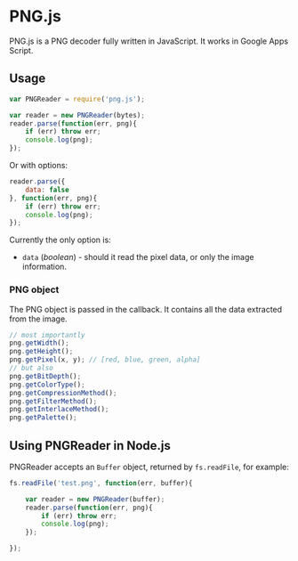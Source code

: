 
PNG.js
======

PNG.js is a PNG decoder fully written in JavaScript. It works in Google Apps Script.

Usage
-----

``` js
var PNGReader = require('png.js');

var reader = new PNGReader(bytes);
reader.parse(function(err, png){
	if (err) throw err;
	console.log(png);
});

```

Or with options:

``` js
reader.parse({
	data: false
}, function(err, png){
	if (err) throw err;
	console.log(png);
});

```

Currently the only option is:

- `data` (*boolean*) - should it read the pixel data, or only the image information.

### PNG object

The PNG object is passed in the callback. It contains all the data extracted
from the image.

``` js
// most importantly
png.getWidth();
png.getHeight();
png.getPixel(x, y); // [red, blue, green, alpha]
// but also
png.getBitDepth();
png.getColorType();
png.getCompressionMethod();
png.getFilterMethod();
png.getInterlaceMethod();
png.getPalette();
```

Using PNGReader in Node.js
--------------------------

PNGReader accepts an `Buffer` object, returned by `fs.readFile`, for example:

``` js
fs.readFile('test.png', function(err, buffer){

	var reader = new PNGReader(buffer);
	reader.parse(function(err, png){
		if (err) throw err;
		console.log(png);
	});

});
```
